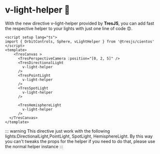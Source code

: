 # v-light-helper 🔆

With the new directive v-light-helper provided by **TresJS**, you can add fast the respective helper to your lights with just one line of code 😍.

```vue{3}
<script setup lang="ts">
import { OrbitControls, Sphere, vLightHelper } from '@tresjs/cientos'
</script>
<template>
    <TresCanvas >
      <TresPerspectiveCamera :position="[0, 2, 5]" />
      <TresDirectionalLight
        v-light-helper
      />
      <TresPointLight
        v-light-helper
      />
      <TresSpotLight
        v-light-helper
      />

      <TresHemisphereLight
        v-light-helper
      />
  </TresCanvas>
</template>
```

::: warning
This directive just work with the following lights:DirectionalLight,PointLight, SpotLight, HemisphereLight.
By this way you can't tweaks the props for the helper if you need to do that, please use the normal helper instance
:::
